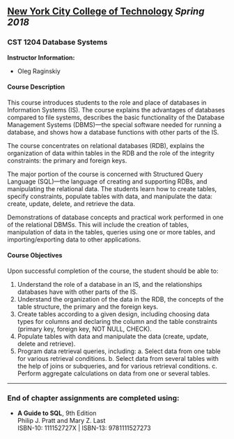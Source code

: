 ## [**New York City College of Technology**](https://www.citytech.cuny.edu/) *Spring 2018*

### CST 1204 Database Systems

**Instructor Information:**

- Oleg Raginskiy

#### Course Description

This course introduces students to the role and place of databases in Information Systems (IS). The course explains the advantages of databases compared to file systems, describes the basic functionality of the Database Management Systems (DBMS)—the special software needed for running a database, and shows how a database functions with other parts of the IS. 

The course concentrates on relational databases (RDB), explains the organization of data within tables in the RDB and the role of the integrity constraints: the primary and foreign keys. 

The major portion of the course is concerned with Structured Query Language (SQL)—the language of creating and supporting RDBs, and manipulating the relational data. The students learn how to create tables, specify constraints, populate tables with data, and manipulate the data: create, update, delete, and retrieve the data.

Demonstrations of database concepts and practical work performed in one of the relational DBMSs. This will include the creation of tables, manipulation of data in the tables, queries using one or more tables, and importing/exporting data to other applications.

#### Course Objectives

Upon successful completion of the course, the student should be able to:

1. Understand the role of a database in an IS, and the relationships databases have with other parts of the IS.
2. Understand the organization of the data in the RDB, the concepts of the table structure, the primary and the foreign keys.
3. Create tables according to a given design, including choosing data types for columns and declaring the column and the table constraints (primary key, foreign key, NOT NULL, CHECK). 
4. Populate tables with data and manipulate the data (create, update, delete and retrieve).
5. Program data retrieval queries, including:
  a. Select data from one table for various retrieval conditions.
  b. Select data from several tables with the help of joins or subqueries, and for various retrieval conditions.
  c. Perform aggregate calculations on data from one or several tables.

----------

### End of chapter assignments are completed using:<br>

- **A Guide to SQL**, 9th Edition <br>
Philip J. Pratt and Mary Z. Last<br>
ISBN-10: 111152727X  |  ISBN-13: 9781111527273<br>
